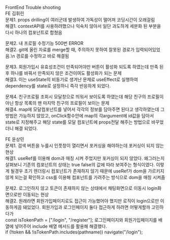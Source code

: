 FrontEnd Trouble shooting    
FE 김휘린   
문제1. props drilling이 여러군데 발생하여 가독성이 떨어져 코딩시간이 오래걸림    
해결1. contextAPI를 사용하려했으나 익숙치 않아서 일단 과도하게 세분화 된 부분을 다시 하나의 컴포넌트로 합쳤음   

문제2. 내 프로필 수정기능 500번 ERROR   
해결2. git에 올린 자료를 merge할 때, 주의하지 못하여 잘못된 경로가 입력되어있었음.\n  경로를 수정하고 바로 해결됨   

문제3. 회원가입시 유효성조건이 만족되어야만 버튼이 활성화 되도록 하였는데 만족 된 후 하나를 바꿔서 만족되지 않은 조건이여도 활성화가 되는 문제   
해결3. 이는 useState의 비동기로 생겨난 문제로 useEffect로 실행하여 dependency를 state로 설정하니 즉각 반응하게 되었다.   

문제4. 친구프로필 조회시 모달창으로 띄워서 보이도록 하였는데 해당 친구의 프로필이 아닌 항상 목록의 맨 마지막 친구의 프로필이 보이는 문제   
해결4. map에 모달컴포넌트를 넣어서 각각의 정보를 담아주면 된다고 생각하였는데 그 방법은 가능하지 않았고, onClick함수안에 map의 각argument에 id값을 담아서 state로 지정해주고 해당 state를 모달 컴포넌트에 props전달 해주는 방법으로 바꾸었더니 해결 되었다.   



FE 윤상민   
문제1. 검색 버튼을 누를시 인풋창이 열리면서 포커싱을 해야하는데 포커싱이 되지 않는 현상   
해결1. useRef를 이용해 dom과 매칭 시켜 주었지만 포커싱이 되지 않았다. 왜그러는지 살펴보니 기존의 컴포넌트의 상태는 true false의 값에 따라 보여주는 형식이였다. 이렇게 될경우 초기 렌더링시 컴포넌트가 존재하지 않기 때문에 useRef가 dom을 가르키지 않게 되는걸 확인하고 css를 이용해 컴포넌트를 가려주는 방식으로 dom을 매칭 시켜줌   


문제2. 로그인하지 않고 토큰이 존재하지 않는 상태에서 채팅화면으로 이동시 login화면으로만 이동되는 현상   
해결2. 원래라면 회원가입페이지로도 접근이 가능했어야 했지만 로직이 login으로만 이동하게끔 돼있었다.  회원가입과 로그인페이지 둘다 접근하게 하려면 어떻게할까 고민하다가   
const isTokenPath = ["/login", "/register"]; 로그인페이지와 회원가입페이지를 배열에 넣어주어 include 배열 메서드를 활용해 해결했다.   
if (!token && !isTokenPath.includes(pathname)) navigate("/login");    

